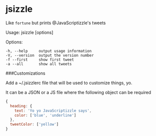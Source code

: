 jsizzle
=======

Like `fortune` but prints @JavaScriptizzle's tweets

  Usage: jsizzle [options]

  Options:

    -h, --help     output usage information
    -V, --version  output the version number
    -f --first     show first tweet
    -a --all       show all tweets


###Customizations

Add a ~/.jsizzlerc file that will be used to customize things, yo.

It can be a JSON or a JS file where the following object can be required

```js
{
  heading: {
    text: 'Yo yo JavaScriptizzle says',
    color: ['blue', 'underline']
  },
  tweetColor: ['yellow']
}
```
